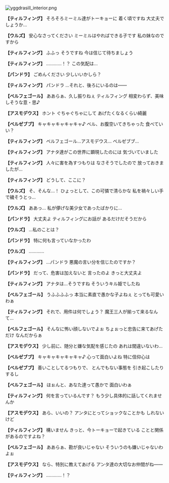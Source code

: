 
![yggdrasill_interior.png](../images/backgrounds/yggdrasill_interior.png)

**【ティルフィング】**
そろそろミーミル達がトーキョーに
着く頃ですね
大丈夫でしょうか…

**【ウルズ】**
安心なさってください
ミーミルはやればできる子です
私の妹なのですから

**【ティルフィング】**
ふふっ
そうですね
今は信じて待ちましょう

**【ティルフィング】**
…………！？
この気配は…

**【パンドラ】**
ごめんください
少しいいかしら？

**【ティルフィング】**
パンドラ
…それと、後ろにいるのは――

**【ベルフェゴール】**
ああらぁ、久し振りねぇ
ティルフィング
相変わらず、美味しそうな意・思♪

**【アスモデウス】**
ホント
ぐちゃぐちゃにして
あげたくなるくらい綺麗

**【ベルゼブブ】**
キャキャキャキャキャ♪
ベル、お腹空いてきちゃった
食べていい？

**【ティルフィング】**
ベルフェゴール…アスモデウス…
ベルゼブブ…

**【ティルフィング】**
アナタ達がこの世界に顕現したのには
気づいていました

**【ティルフィング】**
人々に害を為すつもりは
なさそうでしたので
放っておきましたが…

**【ティルフィング】**
どうして、ここに？

**【ウルズ】**
そ、そんな…！
ひょっとして、この可憐で清らかな
私を禍々しい手で穢そうとっ…

**【ウルズ】**
ああっ…
私が儚げな美少女であったばかりに…

**【パンドラ】**
大丈夫よ
ティルフィングにお話が
あるだけだそうだから

**【ウルズ】**
…私のことは？

**【パンドラ】**
特に何も言っていなかったわ

**【ウルズ】**
…………

**【ティルフィング】**
…パンドラ
悪魔の言い分を信じたのですか？

**【パンドラ】**
だって、危害は加えないと
言ったのよ
きっと大丈夫よ

**【ティルフィング】**
アナタは…そうですね
そういうキル姫でしたね

**【ベルフェゴール】**
うふふふふっ
本当に素直で愚かな子よねぇ
とっても可愛いわぁ

**【ティルフィング】**
それで、用件は何でしょう？
魔王三人が揃って来るなんて…

**【ベルフェゴール】**
そんなに怖い顔しないでよぉ
ちょぉっと忠告に来てあげただけ
なんだからぁ

**【アスモデウス】**
少し前に、随分と嫌な気配を感じたの
あれは間違いないわ…

**【ベルゼブブ】**
キャキャキャキャキャ♪
心って面白いよね
特に信仰心は

**【ベルゼブブ】**
善いことしてるつもりで、
とんでもない事態を
引き起こしたりするし

**【ベルフェゴール】**
ほぉんと、あなた達って愚かで
面白いわぁ

**【ティルフィング】**
何を言っているんです？
もう少し具体的に話してくれませんか

**【アスモデウス】**
あら、いいの？
アンタにとってショックなことかも
しれないけど

**【ティルフィング】**
構いません
きっと、今トーキョーで起きている
ことと関係があるのですよね？

**【ベルフェゴール】**
ああらぁ、勘が良いじゃない
そういうのも嫌いじゃないわよぉ

**【アスモデウス】**
なら、特別に教えてあげる
アンタ達の大切なお仲間がね――

**【ティルフィング】**
…………！？
